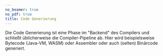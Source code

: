 ```yaml
---
no_beamer: true
no_pdf: true
title: Code Generierung
---
```


Die Code Generierung ist eine Phase im "Backend" des Compilers und schließt
üblicherweise die Compiler-Pipeline ab. Hier wird beispielsweise Bytecode (Java-VM,
WASM) oder Assembler oder auch (selten) Binärcode generiert.
